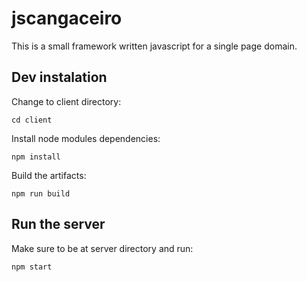 # jscangaceiro

This is a small framework written javascript for a single page domain.

## Dev instalation

Change to client directory:

```
cd client
```

Install node modules dependencies:

```
npm install
```

Build the artifacts:

```
npm run build
```

## Run the server

Make sure to be at server directory and run:

```
npm start
```
